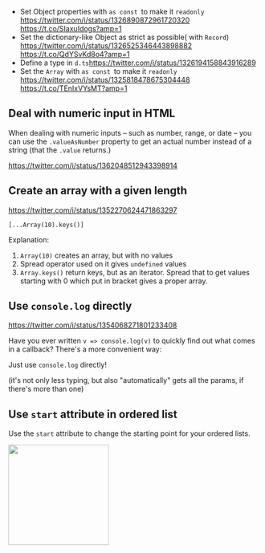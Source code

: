 - Set Object properties with `as const `to make it `readonly` https://twitter.com/i/status/1326890872961720320 https://t.co/SIaxuIdogs?amp=1
- Set the dictionary-like Object as strict as possible( with `Record`) https://twitter.com/i/status/1326525346443898882 https://t.co/QdYSvKd8o4?amp=1
- Define a type in `d.ts`https://twitter.com/i/status/1326194158843916289
- Set the `Array` with `as const `to make it `readonly` https://twitter.com/i/status/1325818478675304448 https://t.co/TEnIxVYsMT?amp=1

## Deal with numeric input in HTML

When dealing with numeric inputs – such as number, range, or date – you can use the `.valueAsNumber` property to get an actual number instead of a string (that the `.value` returns.)

https://twitter.com/i/status/1362048512943398914

## Create an array with a given length

https://twitter.com/i/status/1352270624471863297

`[...Array(10).keys()]`

Explanation:
1. `Array(10)` creates an array, but with no values
2. Spread operator used on it gives `undefined` values
3. `Array.keys()` return keys, but as an iterator. Spread that to get values starting with 0 which put in bracket gives a proper array.

## Use `console.log` directly

https://twitter.com/i/status/1354068271801233408

Have you ever written `v => console.log(v)` to quickly find out what comes in a callback? There's a more convenient way: 

Just use `console.log` directly!

(it's not only less typing, but also "automatically" gets all the params, if there's more than one)

## Use `start` attribute in ordered list

Use the `start` attribute to change the starting point for your ordered lists.

<img height="200" src="https://pbs.twimg.com/media/Eu-b10NXMAAiR_M?format=png&name=900x900">
